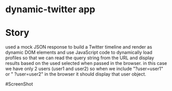 # dynamic-twitter app

# Story
used a mock JSON response to build a Twitter timeline and render as dynamic DOM elements and use JavaScript code to dynamically load profiles 
so that we can read the query string from the URL and display results based on the used selected when passed in the browser. 
in this case we have only 2 users (user1 and user2) so when we include "?user=user1" or " ?user=user2" in the browser it should display that user object. 

#ScreenShot
